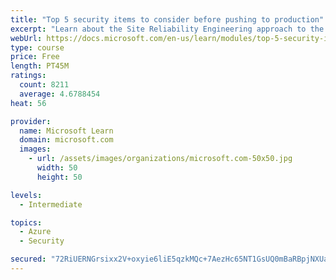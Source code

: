 ```yaml
---
title: "Top 5 security items to consider before pushing to production"
excerpt: "Learn about the Site Reliability Engineering approach to the challenge of assuring reliability and gain a better understanding of why it matters."
webUrl: https://docs.microsoft.com/en-us/learn/modules/top-5-security-items-to-consider/
type: course
price: Free
length: PT45M
ratings:
  count: 8211
  average: 4.6788454
heat: 56

provider:
  name: Microsoft Learn
  domain: microsoft.com
  images:
    - url: /assets/images/organizations/microsoft.com-50x50.jpg
      width: 50
      height: 50

levels:
  - Intermediate

topics:
  - Azure
  - Security

secured: "72RiUERNGrsixx2V+oxyie6liE5qzkMQc+7AezHc65NT1GsUQ0mBaRBpjNXUazOd7spzBxnvc0rd0leLy81uK+XY34BspB1ZiYkwb/i3KGKa6Ulx0EFtdyrofJeMgiFzQQSdOW8jNnSDYicDtIA204UKT9VNoqA/DUPLoWfeismMCeiASiV2dxranVsH3ZjYDmFiNsR7On9CYigru04ijoG4bFPEeJEeasX2d2sUucl0EIyM+9KgIX+qQJvIkjpncxafwt2RgDGP+eGRk5Ayo25UoMhmHo3c83a+98rqBmZ95yfH1L1/bNa9HSWxzfhPfE38DhnH9rqcE6Zm2fI04QFBXxhd5v1aCfEOY+lNJKfJg/w1y8W5YjzLvZyMbPHT4ZeKf1DbEIYQeVXkQbVx9tspYDD7IfFp3ESQkVu44VY=;Qr2SssnQBsvBLPrk9G/tCA=="
---
```


